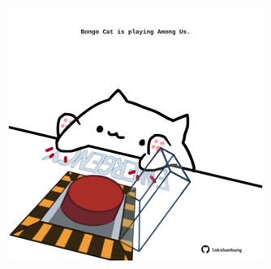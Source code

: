 <!-- built at 11/07/2021, 14:01:44 UTC -->
<p align="center">
  <img width="500" height="500" src="./ReadmeImage.svg">
</p>
